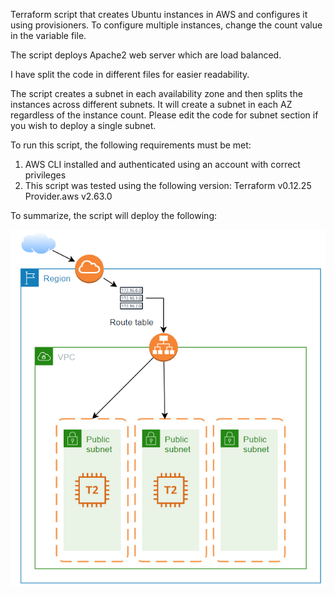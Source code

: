 Terraform script that creates Ubuntu instances in AWS and configures it using provisioners. To configure multiple instances, change the count value in the variable file.

The script deploys Apache2 web server which are load balanced.

I have split the code in different files for easier readability.

The script creates a subnet in each availability zone and then splits the instances across different subnets. It will create a subnet in each AZ regardless of the instance count. Please edit the code for subnet section if you wish to deploy a single subnet.

To run this script, the following requirements must be met:
1. AWS CLI installed and authenticated using an account with correct privileges
2. This script was tested using the following version:
    Terraform v0.12.25
    Provider.aws v2.63.0

To summarize, the script will deploy the following:

![](Images/AWS_Sample_2.png)